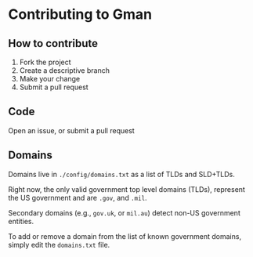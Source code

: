 # Contributing to Gman

## How to contribute

1. Fork the project
2. Create a descriptive branch
3. Make your change
4. Submit a pull request

## Code

Open an issue, or submit a pull request

## Domains

Domains live in `./config/domains.txt` as a list of TLDs and SLD+TLDs.

Right now, the only valid government top level domains (TLDs), represent the US government and are `.gov`, and `.mil`.

Secondary domains (e.g., `gov.uk`, or `mil.au`) detect non-US government entities.

To add or remove a domain from the list of known government domains, simply edit the `domains.txt` file.
